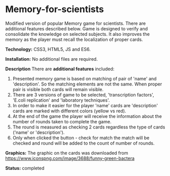 # Memory-for-scientists

Modified version of popular Memory game for scientists. There are additional features described below.
Game is designed to verify and consolidate the knowledge on selected subjects.
It also improves the memory as the player must recall the localization of proper cards.

**Technology:** CSS3, HTML5, JS and ES6.

**Installation:** No additional files are required.

**Description**
There are **additional features** included:
1. Presented memory game is based on matching of pair of 'name' and 'description'. So the matching elements are not the same.
When proper pair is visible both cards will remain visible.
2. There are 3 versions of game to be selected, 'transcription factors', 'E.coli replication' and 'laboratory techniques'.
3. In order to make it easier for the player 'name' cards are 'description' cards are marked with different colors (yellow vs red).
4. At the end of the game the player will receive the information about the number of rounds taken to complete the game.
5. The round is measured as checking 2 cards regardless the type of cards ('name' or 'description').
6. Only when clicked the button - check for match the match will be checked and round will be added to the count of number of rounds.


**Graphics:** The graphic on the cards was downloaded from
https://www.iconspng.com/image/3688/funny-green-bactera

**Status:** completed

